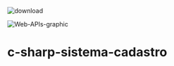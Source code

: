 ![download](https://user-images.githubusercontent.com/23003025/64909146-c5230080-d6de-11e9-9839-23998ea44301.png)


![Web-APIs-graphic](https://user-images.githubusercontent.com/23003025/64909177-264ad400-d6df-11e9-8048-39fbd9d4fc3a.png)


# c-sharp-sistema-cadastro
